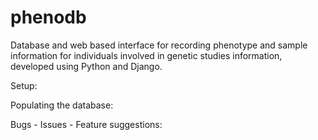 phenodb
=======

Database and web based interface for recording phenotype and sample information for individuals involved in genetic studies information, developed using Python and Django.

Setup:

Populating the database:

Bugs - Issues - Feature suggestions:
